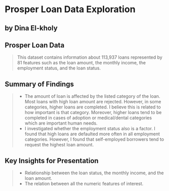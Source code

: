 ﻿# Prosper Loan Data Exploration
## by Dina El-kholy


## Prosper Loan Data 

> This dataset contains information about 113,937 loans represented by 81 features such as the loan amount, the monthly income, the employment status, and the loan status.

## Summary of Findings

> - The amount of loan is affected by the listed category of the loan. Most loans with high loan amount are rejected. However, in some categories, higher loans are completed. I believe this is related to how important is that category. Moreover, higher loans tend to be completed in cases of adoption or medical/dental categories which are important human needs.
> - I investigated whether the employment status also is a factor. I found that high loans are defaulted more often in all employment categories. However, I found that self-employed borrowers tend to request the highest loan amount.

## Key Insights for Presentation

> - Relationship between the loan status, the monthly income, and the loan amount.
> - The relation between all the numeric features of interest.

